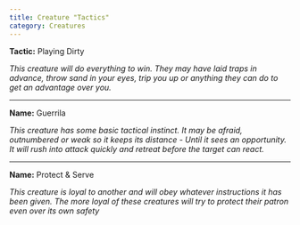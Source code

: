 ```yaml
---
title: Creature "Tactics"
category: Creatures
---
```


**Tactic:** Playing Dirty

*This creature will do everything to win. They may have laid traps in advance, throw sand in your eyes, trip you up or anything they can do to get an advantage over you.*


--- 


**Name:** Guerrila

*This creature has some basic tactical instinct. It may be afraid, outnumbered or weak so it keeps its distance - Until it sees an opportunity. It will rush into attack quickly and retreat before the target can react.*



--- 


**Name:** Protect & Serve

*This creature is loyal to another and will obey whatever instructions it has been given. The more loyal of these creatures will try to protect their patron even over its own safety*

